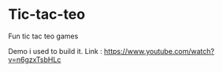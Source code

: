 # Tic-tac-teo
Fun tic tac teo games

Demo i used to build it.
Link : https://www.youtube.com/watch?v=n6gzxTsbHLc
